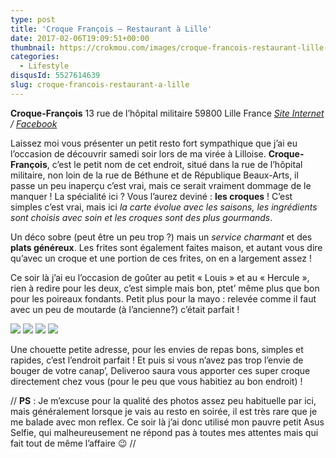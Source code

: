 ```yaml
---
type: post
title: 'Croque François – Restaurant à Lille'
date: 2017-02-06T19:09:51+00:00
thumbnail: https://crokmou.com/images/croque-francois-restaurant-lille-france-crokmou-blog-cuisine-voyage-belgique-4.jpg
categories:
  - Lifestyle
disqusId: 5527614639
slug: croque-francois-restaurant-a-lille
---
```


**Croque-François**
13 rue de l’hôpital militaire
59800 Lille
France
_[Site Internet](http://croquefrancois.com/) / [Facebook](https://www.facebook.com/CroqueFrancois/)_

Laissez moi vous présenter un petit resto fort sympathique que j’ai eu l’occasion de découvrir samedi soir lors de ma virée à Lilloise. **Croque-François**, c’est le petit nom de cet endroit, situé dans la rue de l’hôpital militaire, non loin de la rue de Béthune et de République Beaux-Arts, il passe un peu inaperçu c’est vrai, mais ce serait vraiment dommage de le manquer ! La spécialité ici ? Vous l’aurez deviné : **les croques** ! C’est simples c’est vrai, mais ici _la carte évolue avec les saisons, les ingrédients sont choisis avec soin et les croques sont des plus gourmands_.

Un déco sobre (peut être un peu trop ?) mais un _service charmant_ et des **plats généreux**. Les frites sont également faites maison, et autant vous dire qu’avec un croque et une portion de ces frites, on en a largement assez !

Ce soir là j’ai eu l’occasion de goûter au petit « Louis » et au « Hercule », rien à redire pour les deux, c’est simple mais bon, ptet’ même plus que bon pour les poireaux fondants. Petit plus pour la mayo : relevée comme il faut avec un peu de moutarde (à l’ancienne?) c’était parfait !

![](http://www.crokmou.com/wp-content/uploads/2017/02/croque-francois-restaurant-lille-france-crokmou-blog-cuisine-voyage-belgique.jpg) ![](http://www.crokmou.com/wp-content/uploads/2017/02/croque-francois-restaurant-lille-france-crokmou-blog-cuisine-voyage-belgique-1.jpg) ![](http://www.crokmou.com/wp-content/uploads/2017/02/croque-francois-restaurant-lille-france-crokmou-blog-cuisine-voyage-belgique-2.jpg) ![](http://www.crokmou.com/wp-content/uploads/2017/02/croque-francois-restaurant-lille-france-crokmou-blog-cuisine-voyage-belgique-3.jpg)

Une chouette petite adresse, pour les envies de repas bons, simples et rapides, c’est l’endroit parfait ! Et puis si vous n’avez pas trop l’envie de bouger de votre canap’, Deliveroo saura vous apporter ces super croque directement chez vous (pour le peu que vous habitiez au bon endroit) !

// **PS** : Je m’excuse pour la qualité des photos assez peu habituelle par ici, mais généralement lorsque je vais au resto en soirée, il est très rare que je me balade avec mon reflex. Ce soir là j’ai donc utilisé mon pauvre petit Asus Selfie, qui malheureusement ne répond pas à toutes mes attentes mais qui fait tout de même l’affaire 😉 //